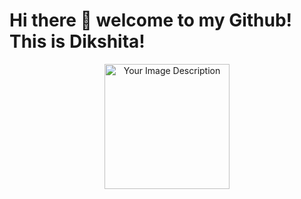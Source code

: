 # Hi there 👋 welcome to my Github! This is Dikshita!

<p align="center">
  <img src="https://camo.githubusercontent.com/9a5d7f21c8f52414f924e2f06a66dbcac8dc394dcbe905ffe5cf12f0c4080b99/68747470733a2f2f6d656469612e67697068792e636f6d2f6d656469612f6a49675866346867624843654b69587076742f67697068792e676966" alt="Your Image Description" width="200" height="200"/>
</p>


<!--
**dikshitakejriwal/dikshitakejriwal** is a ✨ _special_ ✨ repository because its `README.md` (this file) appears on your GitHub profile.

Here are some ideas to get you started:

- 🔭 I’m currently working on ...
- 🌱 I’m currently learning ...
- 👯 I’m looking to collaborate on ...
- 🤔 I’m looking for help with ...
- 💬 Ask me about ...
- 📫 How to reach me: ...
- 😄 Pronouns: ...
- ⚡ Fun fact: ...
-->

